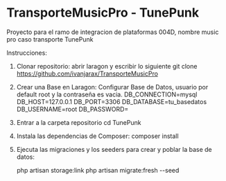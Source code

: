 # TransporteMusicPro - TunePunk
Proyecto para el ramo de integracion de plataformas 004D, nombre music pro caso transporte
TunePunk

Instrucciones:
1. Clonar repositorio: abrir laragon y escribir lo siguiente
  git clone  https://github.com/ivanjarax/TransporteMusicPro

2. Crear una Base en Laragon:
   Configurar Base de Datos, usuario por default root y la contraseña es vacia.
    DB_CONNECTION=mysql
    DB_HOST=127.0.0.1
    DB_PORT=3306
    DB_DATABASE=tu_basedatos
    DB_USERNAME=root
    DB_PASSWORD=

3. Entrar a la carpeta repositorio
   cd TunePunk
5. Instala las dependencias de Composer:
   composer install
6. Ejecuta las migraciones y los seeders para crear y poblar la base de datos:

    php artisan storage:link
    php artisan migrate:fresh --seed


